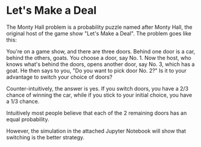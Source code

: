 # Let's Make a Deal
The Monty Hall problem is a probability puzzle named after Monty Hall, the original host of the game show "Let's Make a Deal". The problem goes like this:

You're on a game show, and there are three doors. Behind one door is a car, behind the others, goats. You choose a door, say No. 1.
Now the host, who knows what's behind the doors, opens another door, say No. 3, which has a goat. He then says to you, "Do you want to pick door No. 2?"
Is it to your advantage to switch your choice of doors?

Counter-intuitively, the answer is yes. If you switch doors, you have a 2/3 chance of winning the car, while if you stick to your initial choice, you have a 1/3 chance.

Intuitively most people believe that each of the 2 remaining doors has an equal probability.

However, the simulation in the attached Jupyter Notebook will show that switching is the better strategy.
